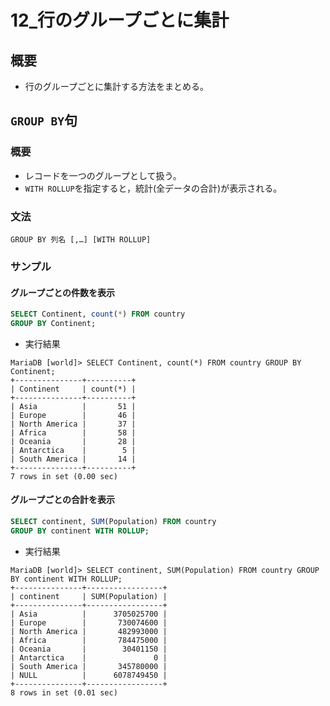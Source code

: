 12\_行のグループごとに集計
===

## 概要

- 行のグループごとに集計する方法をまとめる。

## `GROUP BY`句

### 概要

- レコードを一つのグループとして扱う。
- `WITH ROLLUP`を指定すると，統計(全データの合計)が表示される。

### 文法

`GROUP BY 列名 [,…] [WITH ROLLUP]`

### サンプル

#### グループごとの件数を表示

```SQL
SELECT Continent, count(*) FROM country 
GROUP BY Continent;
```

- 実行結果

```
MariaDB [world]> SELECT Continent, count(*) FROM country GROUP BY Continent;
+---------------+----------+
| Continent     | count(*) |
+---------------+----------+
| Asia          |       51 |
| Europe        |       46 |
| North America |       37 |
| Africa        |       58 |
| Oceania       |       28 |
| Antarctica    |        5 |
| South America |       14 |
+---------------+----------+
7 rows in set (0.00 sec)
```

#### グループごとの合計を表示

```SQL
SELECT continent, SUM(Population) FROM country 
GROUP BY continent WITH ROLLUP;
```

- 実行結果

```
MariaDB [world]> SELECT continent, SUM(Population) FROM country GROUP BY continent WITH ROLLUP;
+---------------+-----------------+
| continent     | SUM(Population) |
+---------------+-----------------+
| Asia          |      3705025700 |
| Europe        |       730074600 |
| North America |       482993000 |
| Africa        |       784475000 |
| Oceania       |        30401150 |
| Antarctica    |               0 |
| South America |       345780000 |
| NULL          |      6078749450 |
+---------------+-----------------+
8 rows in set (0.01 sec)
```
